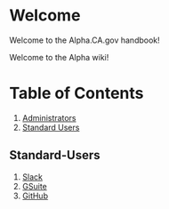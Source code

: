 # Welcome

Welcome to the Alpha.CA.gov handbook!


Welcome to the Alpha wiki!

# Table of Contents
1. [Administrators](#Administrators)
2. [Standard Users](#Standard-Users)


## Standard-Users
1. [Slack](SLACK-USERS.md)
2. [GSuite](https://github.com/cagov/handbook-cadotgov/wiki/GSuite-USERS)
3. [GitHub](https://github.com/cagov/handbook-cadotgov/wiki/GitHub-USERS)
